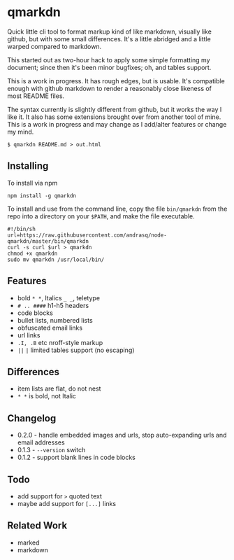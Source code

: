 qmarkdn
=======

Quick little cli tool to format markup kind of like markdown, visually like github, but with some
small differences.  It's a little abridged and a little warped compared to markdown.

This started out as two-hour hack to apply some simple formatting my document; since then
it's been minor bugfixes; oh, and tables support.

This is a work in progress.  It has rough edges, but is usable.  It's compatible enough
with github markdown to render a reasonably close likeness of most README files.

The syntax currently is slightly different from github, but it works the way I like it.  It
also has some extensions brought over from another tool of mine.  This is a work in progress
and may change as I add/alter features or change my mind.


    $ qmarkdn README.md > out.html


Installing
----------

To install via npm

    npm install -g qmarkdn

To install and use from the command line, copy the file `bin/qmarkdn` from the repo
into a directory on your `$PATH`, and make the file executable.

    #!/bin/sh
    url=https://raw.githubusercontent.com/andrasq/node-qmarkdn/master/bin/qmarkdn
    curl -s curl $url > qmarkdn
    chmod +x qmarkdn
    sudo mv qmarkdn /usr/local/bin/


Features
--------

- bold `* *`, Italics `_ _`, teletype `` ``
- `# .. ####` h1-h5 headers
- code blocks
- bullet lists, numbered lists
- obfuscated email links
- url links
- `.I, .B` etc nroff-style markup
- `||` `|` limited tables support (no escaping)


Differences
-----------

- item lists are flat, do not nest
- `* *` is bold, not Italic


Changelog
---------

- 0.2.0 - handle embedded []() images and urls, stop auto-expanding urls and email addresses
- 0.1.3 - `--version` switch
- 0.1.2 - support blank lines in code blocks


Todo
----

- add support for `>` quoted text
- maybe add support for `[...]` links


Related Work
------------

- marked
- markdown

